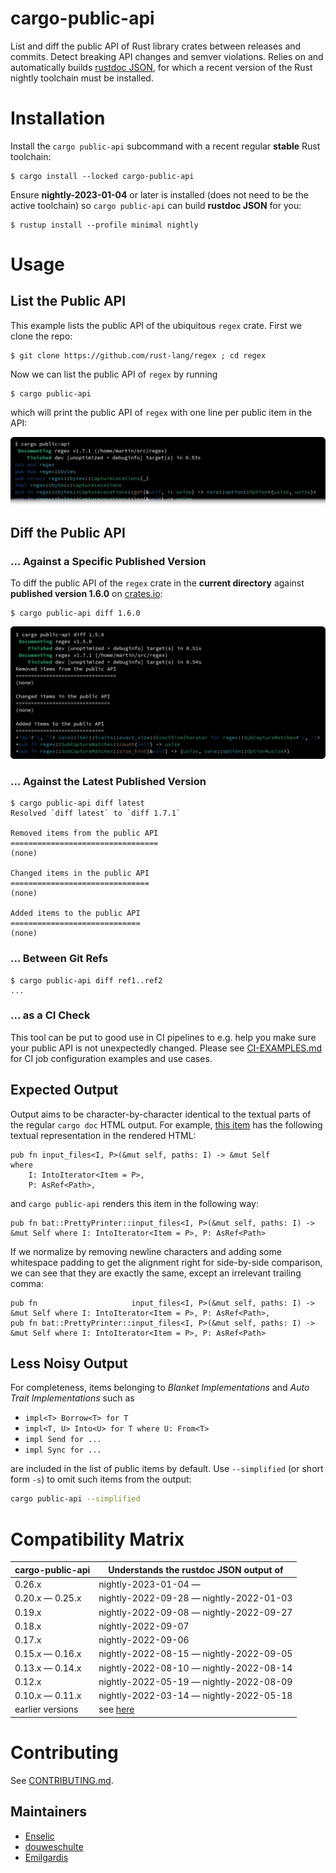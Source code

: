 # cargo-public-api

List and diff the public API of Rust library crates between releases and commits. Detect breaking API changes and semver violations. Relies on and automatically builds [rustdoc JSON](https://github.com/rust-lang/rust/issues/76578), for which a recent version of the Rust nightly toolchain must be installed.

# Installation

Install the `cargo public-api` subcommand with a recent regular **stable** Rust toolchain:

```console
$ cargo install --locked cargo-public-api
```

Ensure **nightly-2023-01-04** or later is installed (does not need to be the active toolchain) so `cargo public-api` can build **rustdoc JSON** for you:

```console
$ rustup install --profile minimal nightly
```

# Usage

## List the Public API

This example lists the public API of the ubiquitous `regex` crate. First we clone the repo:

```console
$ git clone https://github.com/rust-lang/regex ; cd regex
```

Now we can list the public API of `regex` by running

```console
$ cargo public-api
```

which will print the public API of `regex` with one line per public item in the API:

<img src="docs/img/list-truncated.webp" alt="colored output of listing a public api">

## Diff the Public API

### … Against a Specific Published Version

To diff the public API of the `regex` crate in the **current directory** against  **published version 1.6.0** on [crates.io](https://crates.io/crates/regex/1.6.0):

```console
$ cargo public-api diff 1.6.0
```

<img src="docs/img/diff-specific-published-version.webp" alt="colored output of diffing a public api">


### … Against the Latest Published Version

```console
$ cargo public-api diff latest
Resolved `diff latest` to `diff 1.7.1`

Removed items from the public API
=================================
(none)

Changed items in the public API
===============================
(none)

Added items to the public API
=============================
(none)
```

### … Between Git Refs

```console
$ cargo public-api diff ref1..ref2
...
```

### … as a CI Check

This tool can be put to good use in CI pipelines to e.g. help you make sure your public API is not unexpectedly changed. Please see [CI-EXAMPLES.md](./docs/CI-EXAMPLES.md) for CI job configuration examples and use cases.

## Expected Output

Output aims to be character-by-character identical to the textual parts of the regular `cargo doc` HTML output. For example, [this item](https://docs.rs/bat/0.20.0/bat/struct.PrettyPrinter.html#method.input_files) has the following textual representation in the rendered HTML:

```
pub fn input_files<I, P>(&mut self, paths: I) -> &mut Self
where
    I: IntoIterator<Item = P>,
    P: AsRef<Path>,
```

and `cargo public-api` renders this item in the following way:

```
pub fn bat::PrettyPrinter::input_files<I, P>(&mut self, paths: I) -> &mut Self where I: IntoIterator<Item = P>, P: AsRef<Path>
```

If we normalize by removing newline characters and adding some whitespace padding to get the alignment right for side-by-side comparison, we can see that they are exactly the same, except an irrelevant trailing comma:

```
pub fn                     input_files<I, P>(&mut self, paths: I) -> &mut Self where I: IntoIterator<Item = P>, P: AsRef<Path>,
pub fn bat::PrettyPrinter::input_files<I, P>(&mut self, paths: I) -> &mut Self where I: IntoIterator<Item = P>, P: AsRef<Path>
```

## Less Noisy Output

For completeness, items belonging to _Blanket Implementations_ and _Auto Trait Implementations_ such as

* `impl<T> Borrow<T> for T`
* `impl<T, U> Into<U> for T where U: From<T>`
* `impl Send for ...`
* `impl Sync for ...`

are included in the list of public items by default. Use `--simplified` (or short form `-s`) to omit such items from the output:
```bash
cargo public-api --simplified
```

# Compatibility Matrix

| cargo-public-api | Understands the rustdoc JSON output of  |
| ---------------- | --------------------------------------- |
| 0.26.x           | nightly-2023-01-04 —                    |
| 0.20.x — 0.25.x  | nightly-2022-09-28 — nightly-2022-01-03 |
| 0.19.x           | nightly-2022-09-08 — nightly-2022-09-27 |
| 0.18.x           | nightly-2022-09-07                      |
| 0.17.x           | nightly-2022-09-06                      |
| 0.15.x — 0.16.x  | nightly-2022-08-15 — nightly-2022-09-05 |
| 0.13.x — 0.14.x  | nightly-2022-08-10 — nightly-2022-08-14 |
| 0.12.x           | nightly-2022-05-19 — nightly-2022-08-09 |
| 0.10.x — 0.11.x  | nightly-2022-03-14 — nightly-2022-05-18 |
| earlier versions | see [here](https://github.com/Enselic/cargo-public-api/blob/0a37c971bb4ffa9bb11cf9fad9fef19aa67a986a/README.md#compatibility-matrix) |

# Contributing

See [CONTRIBUTING.md](./docs/CONTRIBUTING.md).

## Maintainers

- [Enselic](https://github.com/Enselic)
- [douweschulte](https://github.com/douweschulte)
- [Emilgardis](https://github.com/Emilgardis)
